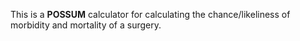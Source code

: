 This is a **POSSUM** calculator for calculating the chance/likeliness of morbidity and mortality of a surgery.
